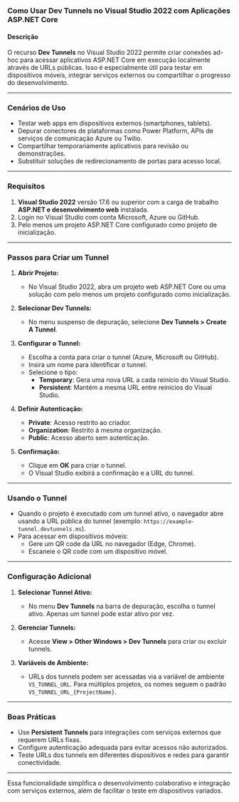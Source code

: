 ### Como Usar Dev Tunnels no Visual Studio 2022 com Aplicações ASP.NET Core

#### **Descrição**
O recurso **Dev Tunnels** no Visual Studio 2022 permite criar conexões ad-hoc para acessar aplicativos ASP.NET Core em execução localmente através de URLs públicas. Isso é especialmente útil para testar em dispositivos móveis, integrar serviços externos ou compartilhar o progresso do desenvolvimento.

---

### **Cenários de Uso**
- Testar web apps em dispositivos externos (smartphones, tablets).
- Depurar conectores de plataformas como Power Platform, APIs de serviços de comunicação Azure ou Twilio.
- Compartilhar temporariamente aplicativos para revisão ou demonstrações.
- Substituir soluções de redirecionamento de portas para acesso local.

---

### **Requisitos**
1. **Visual Studio 2022** versão 17.6 ou superior com a carga de trabalho **ASP.NET e desenvolvimento web** instalada.
2. Login no Visual Studio com conta Microsoft, Azure ou GitHub.
3. Pelo menos um projeto ASP.NET Core configurado como projeto de inicialização.

---

### **Passos para Criar um Tunnel**
1. **Abrir Projeto:**
   - No Visual Studio 2022, abra um projeto web ASP.NET Core ou uma solução com pelo menos um projeto configurado como inicialização.

2. **Selecionar Dev Tunnels:**
   - No menu suspenso de depuração, selecione **Dev Tunnels > Create A Tunnel**.

3. **Configurar o Tunnel:**
   - Escolha a conta para criar o tunnel (Azure, Microsoft ou GitHub).
   - Insira um nome para identificar o tunnel.
   - Selecione o tipo:
     - **Temporary**: Gera uma nova URL a cada reinício do Visual Studio.
     - **Persistent**: Mantém a mesma URL entre reinícios do Visual Studio.

4. **Definir Autenticação:**
   - **Private**: Acesso restrito ao criador.
   - **Organization**: Restrito à mesma organização.
   - **Public**: Acesso aberto sem autenticação.

5. **Confirmação:**
   - Clique em **OK** para criar o tunnel.
   - O Visual Studio exibirá a confirmação e a URL do tunnel.

---

### **Usando o Tunnel**
- Quando o projeto é executado com um tunnel ativo, o navegador abre usando a URL pública do tunnel (exemplo: `https://example-tunnel.devtunnels.ms`).
- Para acessar em dispositivos móveis:
  - Gere um QR code da URL no navegador (Edge, Chrome).
  - Escaneie o QR code com um dispositivo móvel.

---

### **Configuração Adicional**
1. **Selecionar Tunnel Ativo:**
   - No menu **Dev Tunnels** na barra de depuração, escolha o tunnel ativo. Apenas um tunnel pode estar ativo por vez.

2. **Gerenciar Tunnels:**
   - Acesse **View > Other Windows > Dev Tunnels** para criar ou excluir tunnels.

3. **Variáveis de Ambiente:**
   - URLs dos tunnels podem ser acessadas via a variável de ambiente `VS_TUNNEL_URL`. Para múltiplos projetos, os nomes seguem o padrão `VS_TUNNEL_URL_{ProjectName}`.

---

### **Boas Práticas**
- Use **Persistent Tunnels** para integrações com serviços externos que requerem URLs fixas.
- Configure autenticação adequada para evitar acessos não autorizados.
- Teste URLs dos tunnels em diferentes dispositivos e redes para garantir conectividade.

---

Essa funcionalidade simplifica o desenvolvimento colaborativo e integração com serviços externos, além de facilitar o teste em dispositivos variados.